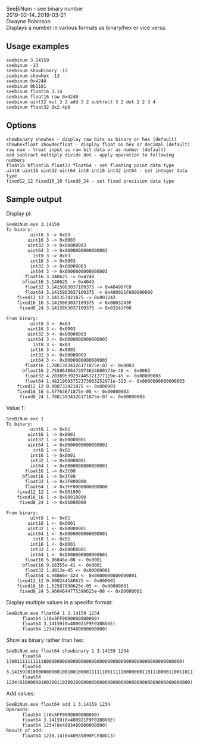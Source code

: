 SeeBiNum - see binary number  
2019-02-14..2019-03-21  
Dwayne Robinson  
Displays a number in various formats as binary/hex or vice versa.

## Usage examples

    seebinum 3.14159
    seebinum -13
    seebinum showbinary -13
    seebinum showhex -13
    seebinum 0x4240
    seebinum 0b1101
    seebinum float16 3.14
    seebinum float16 raw 0x4240
    seebinum uint32 mul 3 2 add 3 2 subtract 3 2 dot 1 2 3 4
    seebinum float32 0x2.4p0

## Options

    showbinary showhex - display raw bits as binary or hex (default)
    showhexfloat showdecfloat - display float as hex or decimal (default)
    raw num - treat input as raw bit data or as number (default)
    add subtract multiply divide dot - apply operation to following numbers
    float16 bfloat16 float32 float64 - set floating point data type
    uint8 uint16 uint32 uint64 int8 int16 int32 int64 - set integer data type
    fixed12_12 fixed16_16 fixed8_24 - set fixed precision data type

## Sample output

Display pi:

    SeeBiNum.exe 3.14159
    To binary:
             uint8 3 -> 0x03
            uint16 3 -> 0x0003
            uint32 3 -> 0x00000003
            uint64 3 -> 0x0000000000000003
              int8 3 -> 0x03
             int16 3 -> 0x0003
             int32 3 -> 0x00000003
             int64 3 -> 0x0000000000000003
           float16 3.140625 -> 0x4248
          bfloat16 3.140625 -> 0x4049
           float32 3.1415863037109375 -> 0x40490FC0
           float64 3.1415863037109375 -> 0x400921F800000000
        fixed12_12 3.141357421875 -> 0x003243
        fixed16_16 3.1415863037109375 -> 0x0003243F
         fixed8_24 3.1415863037109375 -> 0x03243F00

    From binary:
             uint8 3 <- 0x03
            uint16 3 <- 0x0003
            uint32 3 <- 0x00000003
            uint64 3 <- 0x0000000000000003
              int8 3 <- 0x03
             int16 3 <- 0x0003
             int32 3 <- 0x00000003
             int64 3 <- 0x0000000000000003
           float16 1.78813934326171875e-07 <- 0x0003
          bfloat16 2.75506488473973634680173e-40 <- 0x0003
           float32 4.20389539297445121277119e-45 <- 0x00000003
           float64 1.48219693752373963252971e-323 <- 0x0000000000000003
        fixed12_12 0.000732421875 <- 0x000003
        fixed16_16 4.57763671875e-05 <- 0x00000003
         fixed8_24 1.78813934326171875e-07 <- 0x00000003

Value 1:

    SeeBiNum.exe 1
    To binary:
             uint8 1 -> 0x01
            uint16 1 -> 0x0001
            uint32 1 -> 0x00000001
            uint64 1 -> 0x0000000000000001
              int8 1 -> 0x01
             int16 1 -> 0x0001
             int32 1 -> 0x00000001
             int64 1 -> 0x0000000000000001
           float16 1 -> 0x3C00
          bfloat16 1 -> 0x3F80
           float32 1 -> 0x3F800000
           float64 1 -> 0x3FF0000000000000
        fixed12_12 1 -> 0x001000
        fixed16_16 1 -> 0x00010000
         fixed8_24 1 -> 0x01000000

    From binary:
             uint8 1 <- 0x01
            uint16 1 <- 0x0001
            uint32 1 <- 0x00000001
            uint64 1 <- 0x0000000000000001
              int8 1 <- 0x01
             int16 1 <- 0x0001
             int32 1 <- 0x00000001
             int64 1 <- 0x0000000000000001
           float16 5.96046e-08 <- 0x0001
          bfloat16 9.18355e-41 <- 0x0001
           float32 1.4013e-45 <- 0x00000001
           float64 4.94066e-324 <- 0x0000000000000001
        fixed12_12 0.000244140625 <- 0x000001
        fixed16_16 1.52587890625e-05 <- 0x00000001
         fixed8_24 5.9604644775390625e-08 <- 0x00000001

Display multiple values in a specific format:

    SeeBiNum.exe float64 1 3.14159 1234
          float64 1(0x3FF0000000000000)
          float64 3.14159(0x400921F9F01B866E)
          float64 1234(0x4093480000000000)

Show as binary rather than hex:

    SeeBiNum.exe float64 showbinary 1 3.14159 1234
          float64 1(0011111111110000000000000000000000000000000000000000000000000000)
          float64 3.14159(0100000000001001001000011111100111110000000110111000011001101110)
          float64 1234(0100000010010011010010000000000000000000000000000000000000000000)

Add values:

    SeeBiNum.exe float64 add 1 3.14159 1234
    Operands:
          float64 1(0x3FF0000000000000)
          float64 3.14159(0x400921F9F01B866E)
          float64 1234(0x4093480000000000)
    Result of add:
          float64 1238.14(0x40935890FCF80DC3)
